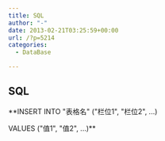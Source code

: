 ```yaml
---
title: SQL
author: "-"
date: 2013-02-21T03:25:59+00:00
url: /?p=5214
categories:
  - DataBase

---
```

## SQL
**INSERT INTO "表格名" ("栏位1", "栏位2", ...)
  
VALUES ("值1", "值2", ...)**